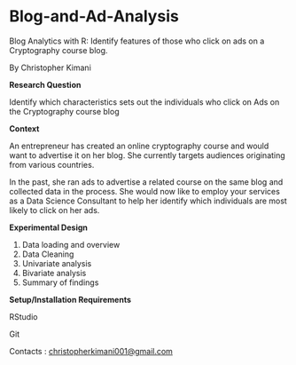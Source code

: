 # Blog-and-Ad-Analysis
Blog Analytics with R: Identify features of those who click on ads on a Cryptography course blog.


By Christopher Kimani

**Research Question**

Identify which characteristics sets out the individuals who click on Ads on the Cryptography course blog

**Context**

An entrepreneur has created an online cryptography course and would want to advertise it on her blog. She currently targets audiences originating from various countries.

In the past, she ran ads to advertise a related course on the same blog and collected data in the process. She would now like to employ your services as a Data Science Consultant to help her identify which individuals are most likely to click on her ads.

**Experimental Design**

1. Data loading and overview
2. Data Cleaning
3. Univariate analysis
4. Bivariate analysis
5. Summary of findings


**Setup/Installation Requirements**

RStudio

Git

Contacts : christopherkimani001@gmail.com
